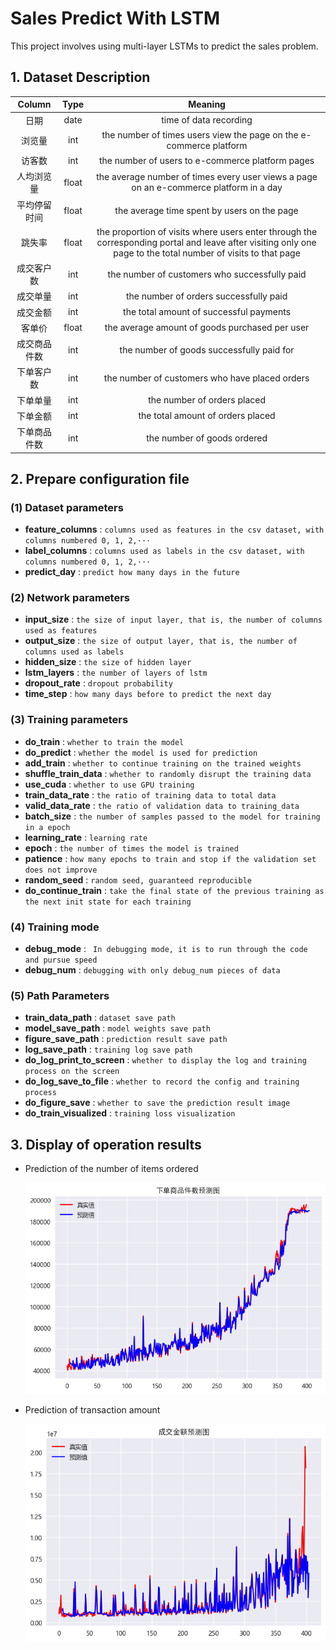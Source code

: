 # Sales Predict With LSTM

This project involves using multi-layer LSTMs to predict the sales problem.

## 1. Dataset Description

| **Column** | **Type** |                                                                          **Meaning**                                                                           |
|:----------:|:--------:|:--------------------------------------------------------------------------------------------------------------------------------------------------------------:|
|     日期     |   date   |                                                                     time of data recording                                                                     |
|    浏览量     |   int    |                                               the number of times users view the page on the e-commerce platform                                               |
|    访客数     |   int    |                                                        the number of users to e-commerce platform pages                                                        |
|   人均浏览量    |  float   |                                     the average number of times every user views a page on an e-commerce platform in a day                                     |
|   平均停留时间   |  float   |                                                          the average time spent by users on the page                                                           |
|    跳失率     |  float   | the proportion of visits where users enter through the corresponding portal and leave after visiting only one page to the total number of visits to that page  |
|   成交客户数    |   int    |                                                         the number of customers who successfully paid                                                          |
|    成交单量    |   int    |                                                             the number of orders successfully paid                                                             |
|    成交金额    |   int    |                                                            the total amount of successful payments                                                             |
|    客单价     |  float   |                                                         the average amount of goods purchased per user                                                         |
|   成交商品件数   |   int    |                                                           the number of goods successfully paid for                                                            |
|   下单客户数    |   int    |                                                         the number of customers who have placed orders                                                         |
|    下单单量    |   int    |                                                                  the number of orders placed                                                                   |
|    下单金额    |   int    |                                                               the total amount of orders placed                                                                |
|   下单商品件数   |   int    |                                                                  the number of goods ordered                                                                   |

## 2. Prepare configuration file

### (1) Dataset parameters

* **feature_columns** : `columns used as features in the csv dataset, with columns numbered 0, 1, 2,···`
* **label_columns** : `columns used as labels in the csv dataset, with columns numbered 0, 1, 2,···`
* **predict_day** : `predict how many days in the future`

### (2) Network parameters

* **input_size** : `the size of input layer, that is, the number of columns used as features`
* **output_size** :  `the size of output layer, that is, the number of columns used as labels`
* **hidden_size** : `the size of hidden layer`
* **lstm_layers** : `the number of layers of lstm`
* **dropout_rate** : `dropout probability`
* **time_step** : `how many days before to predict the next day`

### (3) Training parameters

* **do_train** : `whether to train the model`
* **do_predict** : `whether the model is used for prediction`
* **add_train** : `whether to continue training on the trained weights`
* **shuffle_train_data** : `whether to randomly disrupt the training data`
* **use_cuda** : `whether to use GPU training`
* **train_data_rate** : `the ratio of training data to total data`
* **valid_data_rate** : `the ratio of validation data to training_data`
* **batch_size** : `the number of samples passed to the model for training in a epoch`
* **learning_rate** : `learning rate`
* **epoch** : `the number of times the model is trained `
* **patience** : `how many epochs to train and stop if the validation set does not improve `
* **random_seed** : `random seed, guaranteed reproducible`
* **do_continue_train** : `take the final state of the previous training as the next init state for each training`

### (4) Training mode

* **debug_mode** : ` In debugging mode, it is to run through the code and pursue speed`
* **debug_num** : `debugging with only debug_num pieces of data`

### (5) Path Parameters

* **train_data_path** : `dataset save path`
* **model_save_path** : `model weights save path`
* **figure_save_path** : `prediction result save path`
* **log_save_path** : `training log save path`
* **do_log_print_to_screen** : `whether to display the log and training process on the screen`
* **do_log_save_to_file** : `whether to record the config and training process`
* **do_figure_save** : `whether to save the prediction result image`
* **do_train_visualized** : `training loss visualization`

## 3. Display of operation results

* Prediction of the number of items ordered

    ![](assets/img1.png)

* Prediction of transaction amount

    ![](assets/img2.png)
